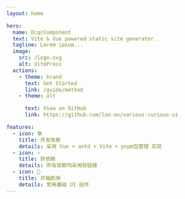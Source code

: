 ```yaml
---
layout: home

hero:
  name: DcqcComponent
  text: Vite & Vue powered static site generator.
  tagline: Lorem ipsum...
  image:
    src: /logo.svg
    alt: VitePress
  actions:
    - theme: brand
      text: Get Started
      link: /guide/method
    - theme: alt

      text: View on GitHub
      link: https://github.com/lan-an/various-curious-ui

features:
  - icon: 🛠️
    title: 开发依赖
    details: 采用 Vue + antd + Vite + pnpm包管理 实现
  - icon: ⚡️
    title: 软依赖
    details: 所有依赖均采用软链接
  - icon: 🚀
    title: 开箱即用
    details: 常用基础 UI 组件
---
```

